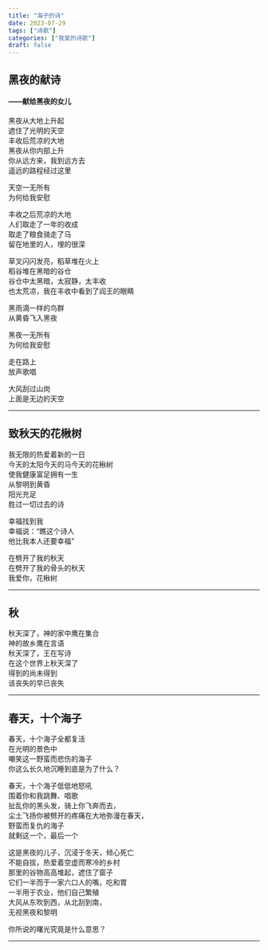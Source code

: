 ```yaml
---
title: "海子的诗"
date: 2023-07-29
tags: ["诗歌"]
categories: ["我爱的诗歌"]
draft: false
---
```


## 黑夜的献诗
#### ——献给黑夜的女儿



黑夜从大地上升起  
遮住了光明的天空  
丰收后荒凉的大地  
黑夜从你内部上升  
你从远方来，我到远方去  
遥远的路程经过这里

天空一无所有  
为何给我安慰

丰收之后荒凉的大地  
人们取走了一年的收成  
取走了粮食骑走了马  
留在地里的人，埋的很深

草叉闪闪发亮，稻草堆在火上  
稻谷堆在黑暗的谷仓  
谷仓中太黑暗，太寂静，太丰收  
也太荒凉，我在丰收中看到了阎王的眼睛

黑雨滴一样的鸟群  
从黄昏飞入黑夜  

黑夜一无所有  
为何给我安慰

走在路上  
放声歌唱

大风刮过山岗  
上面是无边的天空

---

## 致秋天的花楸树


我无限的热爱着新的一日  
今天的太阳今天的马今天的花楸树  
使我健康富足拥有一生  
从黎明到黄昏  
阳光充足  
胜过一切过去的诗 

幸福找到我  
幸福说：“瞧这个诗人  
他比我本人还要幸福”  

在劈开了我的秋天  
在劈开了我的骨头的秋天  
我爱你，花楸树

---

## 秋

秋天深了，神的家中鹰在集合  
神的故乡鹰在言语  
秋天深了，王在写诗  
在这个世界上秋天深了  
得到的尚未得到  
该丧失的早已丧失

--- 

## 春天，十个海子

春天，十个海子全都复活  
在光明的景色中  
嘲笑这一野蛮而悲伤的海子  
你这么长久地沉睡到底是为了什么？  

春天，十个海子低低地怒吼  
围着你和我跳舞、唱歌  
扯乱你的黑头发，骑上你飞奔而去，  
尘土飞扬你被劈开的疼痛在大地弥漫在春天，  
野蛮而复仇的海子  
就剩这一个，最后一个  

这是黑夜的儿子，沉浸于冬天，倾心死亡  
不能自拔，热爱着空虚而寒冷的乡村  
那里的谷物高高堆起，遮住了窗子  
它们一半而于一家六口人的嘴，吃和胃  
一半用于农业，他们自己繁殖  
大风从东吹到西，从北刮到南，  
无视黑夜和黎明  

你所说的曙光究竟是什么意思？

---

